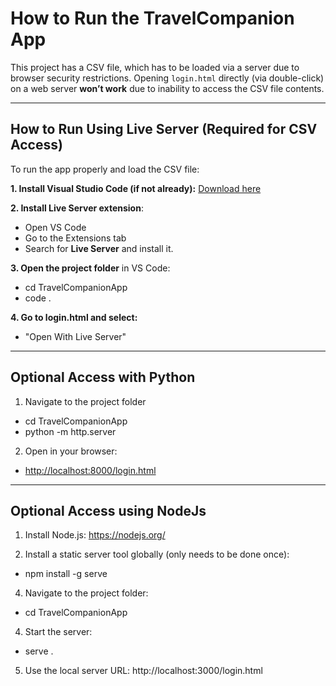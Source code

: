 # How to Run the TravelCompanion App


This project has a CSV file, which has to be loaded via a server due to browser security restrictions. Opening `login.html` directly (via double-click) on a web server
**won’t work** due to inability to access the CSV file contents. 

---

## How to Run Using Live Server (Required for CSV Access)

To run the app properly and load the CSV file:

**1. Install Visual Studio Code (if not already):**
   [Download here](https://code.visualstudio.com/)

**2. Install Live Server extension**:
   - Open VS Code
   - Go to the Extensions tab
   - Search for **Live Server** and install it.

**3. Open the project folder** in VS Code:
   - cd TravelCompanionApp
   - code .

**4. Go to login.html and select:**
   - "Open With Live Server"
---
## Optional Access with Python
1. Navigate to the project folder
- cd TravelCompanionApp
- python -m http.server
  
2. Open in your browser:
- [http://localhost:8000/login.html](http://localhost:8000/login.html)
---
## Optional Access using NodeJs
1. Install Node.js:
  https://nodejs.org/

2. Install a static server tool globally (only needs to be done once):

- npm install -g serve

4. Navigate to the project folder:

- cd TravelCompanionApp

4. Start the server:

- serve .

5. Use the local server URL:
   http://localhost:3000/login.html
